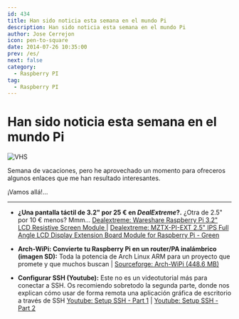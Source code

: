 ```yaml
---
id: 434
title: Han sido noticia esta semana en el mundo Pi
description: Han sido noticia esta semana en el mundo Pi
author: Jose Cerrejon
icon: pen-to-square
date: 2014-07-26 10:35:00
prev: /es/
next: false
category:
  - Raspberry PI
tag:
  - Raspberry PI
---
```


# Han sido noticia esta semana en el mundo Pi

![VHS](/images/2014/07/vhs.png)

Semana de vacaciones, pero he aprovechado un momento para ofreceros algunos enlaces que me han resultado interesantes.

¡Vamos allá!...

- - -
* **¿Una pantalla táctil de 3.2" por 25 &euro; en *DealExtreme*?.** ¿Otra de 2.5" por 10 &euro; menos? Mmm... [Dealextreme: Wareshare Raspberry Pi 3.2" LCD Resistive Screen Module ](http://www.dx.com/p/wareshare-raspberry-pi-3-2-lcd-resistive-screen-module-331243#.U9NlptaY6ze) | [Dealextreme: 
MZTX-PI-EXT 2.5" IPS Full Angle LCD Display Extension Board Module for Raspberry Pi - Green ](http://www.dx.com/p/mztx-pi-ext-2-5-ips-full-angle-lcd-display-extension-board-module-for-raspberry-pi-green-331576#.U9NnCdaY6zc)

* **Arch-WiPi: Convierte tu Raspberry Pi en un router/PA inalámbrico (imagen SD):** Toda la potencia de Arch Linux ARM para un proyecto que promete y que muchos buscan | [Sourceforge: Arch-WiPi (448.6 MB)](http://sourceforge.net/projects/archwipi/)

* **Configurar SSH (Youtube):** Este no es un videotutorial más para conectar a SSH. Os recomiendo sobretodo la segunda parte, donde nos explican cómo usar de forma remota una aplicación gráfica de escritorio a través de SSH [Youtube: Setup SSH - Part 1](https://www.youtube.com/watch?v=7KqGRlVIG3w) | [Youtube: Setup SSH - Part 2](https://www.youtube.com/watch?v=x9qsWQGGo_U)